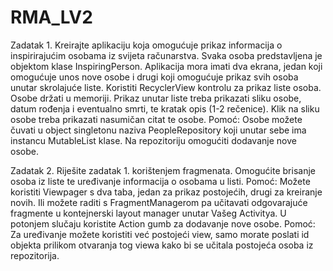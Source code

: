 # RMA_LV2

Zadatak 1. 
Kreirajte aplikaciju koja omogućuje prikaz informacija o inspirirajućim osobama iz svijeta računarstva. Svaka osoba predstavljena je objektom klase InspiringPerson. Aplikacija mora imati dva ekrana, jedan koji omogućuje unos nove osobe i drugi koji omogućuje prikaz svih osoba unutar skrolajuće liste. Koristiti RecyclerView kontrolu za prikaz liste osoba. Osobe držati u memoriji. Prikaz unutar liste treba prikazati sliku osobe, datum rođenja i eventualno smrti, te kratak opis (1-2 rečenice). Klik na sliku osobe treba prikazati nasumičan citat te osobe.
Pomoć: Osobe možete čuvati u object singletonu naziva PeopleRepository koji unutar sebe ima instancu MutableList klase. Na repozitoriju omogućiti dodavanje nove osobe.

Zadatak 2. 
Riješite zadatak 1. korištenjem fragmenata. Omogućite brisanje osoba iz liste te uređivanje informacija o osobama u listi.
Pomoć: Možete koristiti Viewpager s dva taba, jedan za prikaz postojećih, drugi za kreiranje novih. Ili možete raditi s FragmentManagerom pa učitavati odgovarajuće fragmente u kontejnerski layout manager unutar Vašeg Activitya. U potonjem slučaju koristite Action gumb za dodavanje nove osobe.
Pomoć: Za uređivanje možete koristiti već postojeći view, samo morate poslati id objekta prilikom otvaranja tog viewa kako bi se učitala postojeća osoba iz repozitorija.
